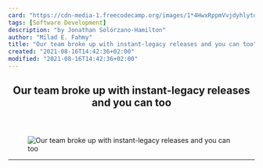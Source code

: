 ```yaml
---
card: "https://cdn-media-1.freecodecamp.org/images/1*4HwxRppmVvjdyhlytqVXsg.jpeg"
tags: [Software Development]
description: "by Jonathan Solórzano-Hamilton"
author: "Milad E. Fahmy"
title: "Our team broke up with instant-legacy releases and you can too"
created: "2021-08-16T14:42:36+02:00"
modified: "2021-08-16T14:42:36+02:00"
---
```

<div class="site-wrapper">
<main id="site-main" class="site-main outer">
<div class="inner">
<article class="post-full post tag-software-development tag-tech tag-design tag-productivity tag-life-lessons ">
<header class="post-full-header">
<h1 class="post-full-title">Our team broke up with instant-legacy releases and you can too</h1>
</header>
<figure class="post-full-image">
<picture>
<source media="(max-width: 700px)" sizes="1px" srcset="data:image/gif;base64,R0lGODlhAQABAIAAAAAAAP///yH5BAEAAAAALAAAAAABAAEAAAIBRAA7 1w">
<source media="(min-width: 701px)" sizes="(max-width: 800px) 400px,
(max-width: 1170px) 700px,
1400px" srcset="https://cdn-media-1.freecodecamp.org/images/1*4HwxRppmVvjdyhlytqVXsg.jpeg 300w,
https://cdn-media-1.freecodecamp.org/images/1*4HwxRppmVvjdyhlytqVXsg.jpeg 600w,
https://cdn-media-1.freecodecamp.org/images/1*4HwxRppmVvjdyhlytqVXsg.jpeg 1000w,
https://cdn-media-1.freecodecamp.org/images/1*4HwxRppmVvjdyhlytqVXsg.jpeg 2000w">
<img onerror="this.style.display='none'" src="https://cdn-media-1.freecodecamp.org/images/1*4HwxRppmVvjdyhlytqVXsg.jpeg" alt="Our team broke up with instant-legacy releases and you can too">
</picture>
</figure>
<section class="post-full-content">
<div class="post-content medium-migrated-article">
</div>
<hr>
</section>
</article>
</div>
</main>
</div>
<!-- Google Tag Manager (noscript) -->
<!-- End Google Tag Manager (noscript) -->
